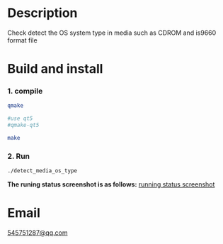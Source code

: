 # Description

Check detect the OS system type in media such as CDROM and is9660 format file



# Build and install

### 1. compile
```bash
qmake

#use qt5
#qmake-qt5

make
```

### 2. Run
```bash
./detect_media_os_type
```

**The runing status screenshot is as follows:**
[running status screenshot](https://raw.githubusercontent.com/prownd/detect_cdrom_iso_os_type/master/images/detect_os_type_status.jpeg "running status screenshot")



# Email
545751287@qq.com



